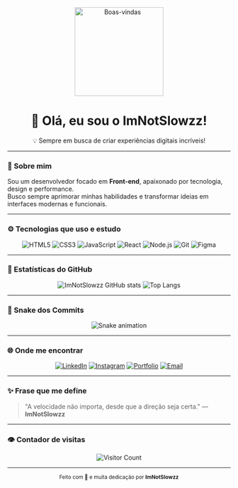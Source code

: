 <!-- Banner ou GIF de boas-vindas -->
<div align="center">
  <img src="https://i.gifer.com/origin/7e/7ef7d3c06d808b34b60ebd9e7cf6e36b_w200.gif" width="200" alt="Boas-vindas"/>
  <h1>👋 Olá, eu sou o <strong>ImNotSlowzz</strong>!</h1>
  <p>💡 Sempre em busca de criar experiências digitais incríveis!</p>
</div>

---

### 🧠 Sobre mim
Sou um desenvolvedor focado em **Front-end**, apaixonado por tecnologia, design e performance.  
Busco sempre aprimorar minhas habilidades e transformar ideias em interfaces modernas e funcionais.  

---

### ⚙️ Tecnologias que uso e estudo
<div align="center">
  
![HTML5](https://img.shields.io/badge/HTML5-E34F26?style=for-the-badge&logo=html5&logoColor=white)
![CSS3](https://img.shields.io/badge/CSS3-1572B6?style=for-the-badge&logo=css3&logoColor=white)
![JavaScript](https://img.shields.io/badge/JavaScript-F7DF1E?style=for-the-badge&logo=javascript&logoColor=black)
![React](https://img.shields.io/badge/React-20232A?style=for-the-badge&logo=react&logoColor=61DAFB)
![Node.js](https://img.shields.io/badge/Node.js-43853D?style=for-the-badge&logo=node.js&logoColor=white)
![Git](https://img.shields.io/badge/GIT-E44C30?style=for-the-badge&logo=git&logoColor=white)
![Figma](https://img.shields.io/badge/Figma-0ACF83?style=for-the-badge&logo=figma&logoColor=white)

</div>

---

### 🚀 Estatísticas do GitHub
<div align="center">

![ImNotSlowzz GitHub stats](https://github-readme-stats.vercel.app/api?username=ImNotSlowzz&show_icons=true&theme=tokyonight&hide_border=true)
![Top Langs](https://github-readme-stats.vercel.app/api/top-langs/?username=ImNotSlowzz&layout=compact&theme=tokyonight&hide_border=true)

</div>

---

### 🐍 Snake dos Commits
<div align="center">
  <img src="https://github.com/ImNotSlowzz/ImNotSlowzz/blob/output/github-contribution-grid-snake.svg" alt="Snake animation" />
</div>

---

### 🌐 Onde me encontrar
<div align="center">

[![LinkedIn](https://img.shields.io/badge/LinkedIn-0A66C2?style=for-the-badge&logo=linkedin&logoColor=white)](https://linkedin.com/in/seuusuario)
[![Instagram](https://img.shields.io/badge/Instagram-E4405F?style=for-the-badge&logo=instagram&logoColor=white)](https://instagram.com/seuusuario)
[![Portfolio](https://img.shields.io/badge/Portfolio-000000?style=for-the-badge&logo=vercel&logoColor=white)](https://seusite.com)
[![Email](https://img.shields.io/badge/Email-0078D4?style=for-the-badge&logo=gmail&logoColor=white)](mailto:seuemail@gmail.com)

</div>

---

### ✨ Frase que me define
> "A velocidade não importa, desde que a direção seja certa." — **ImNotSlowzz**

---

### 👁️ Contador de visitas
<div align="center">

![Visitor Count](https://komarev.com/ghpvc/?username=ImNotSlowzz&color=blueviolet&style=for-the-badge)

</div>

---

<div align="center">
  <sub>Feito com 💜 e muita dedicação por <strong>ImNotSlowzz</strong></sub>
</div>

